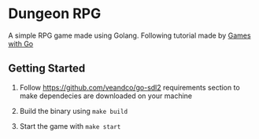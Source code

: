 # Dungeon RPG
A simple RPG game made using Golang. Following tutorial made by [Games with Go](https://gameswithgo.org/)

## Getting Started

1) Follow https://github.com/veandco/go-sdl2 requirements section to make dependecies are downloaded on your machine

2) Build the binary using `make build`

3) Start the game with `make start`

